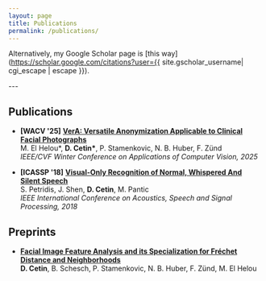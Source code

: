 ```yaml
---
layout: page
title: Publications
permalink: /publications/
---
```

Alternatively, my Google Scholar page is [this way](https://scholar.google.com/citations?user={{ site.gscholar_username| cgi_escape | escape }}).

---&nbsp;

## Publications

* **[WACV '25]** [**VerA: Versatile Anonymization Applicable to Clinical Facial Photographs** ](https://arxiv.org/abs/2312.02124)  
M. El Helou\*, **D. Cetin\***, P. Stamenkovic, N. B. Huber, F. Zünd  
_IEEE/CVF Winter Conference on Applications of Computer Vision, 2025_


* **[ICASSP '18]** [**Visual-Only Recognition of Normal, Whispered And Silent Speech** ](https://arxiv.org/abs/1802.06399)  
S. Petridis, J. Shen, **D. Cetin**, M. Pantic  
_IEEE International Conference on Acoustics, Speech and Signal Processing, 2018_
<!-- https://ibug.doc.ic.ac.uk/media/uploads/documents/normalwhispersilentdb.pdf -->
<!-- https://ieeexplore.ieee.org/document/8461596 -->

<!-- * **[DTSS '18]** **AlgoTrade: A web-based algorithmic trading and backtesting framework**  
**D. Cetin**, B. Aydemir, E. Aldemir, U. Akunal, C. Seylan and S. Temizer  
_International Conference & Exhibition on Digital Transformation & Smart Systems, October 2018_ -->

## Preprints

* [**Facial Image Feature Analysis and its Specialization for Fréchet Distance and Neighborhoods**](https://arxiv.org/abs/2406.18430/)  
**D. Cetin**, B. Schesch, P. Stamenkovic, N. B. Huber, F. Zünd, M. El Helou
